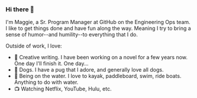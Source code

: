 ### Hi there 👋
I'm Maggie, a Sr. Program Manager at GitHub on the Engineering Ops team. I like to get things done and have fun along the way. Meaning I try to bring a sense of humor--and humility--to everything that I do. 

Outside of work, I love:
- 📝 Creative writing. I have been working on a novel for a few years now. One day I'll finish it. One day...
- 🐶 Dogs. I have a pug that I adore, and generally love all dogs. 
- 🌊 Being on the water. I love to kayak, paddleboard, swim, ride boats. Anything to do with water. 
- 📺 Watching Netflix, YouTube, Hulu, etc.
